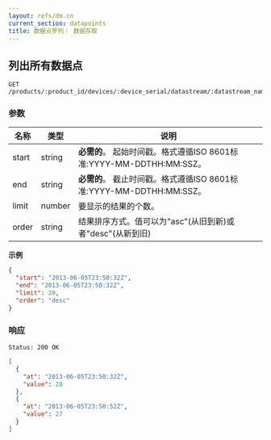 ```yaml
---
layout: refs/dm.cn
current_section: datapoints
title: 数据点罗列｜ 数据存取
---
```


## 列出所有数据点

    GET /products/:product_id/devices/:device_serial/datastream/:datastream_name/datapoints

### 参数

| 名称  | 类型 | 说明 |
| ----- | ------ | --- |
| start | string | **必需的**。 起始时间戳。格式遵循ISO 8601标准:YYYY-MM-DDTHH:MM:SSZ。 |
| end   | string | **必需的**。 截止时间戳。格式遵循ISO 8601标准:YYYY-MM-DDTHH:MM:SSZ。 |
| limit | number | 要显示的结果的个数。 |
| order | string | 结果排序方式。值可以为"asc"(从旧到新)或者"desc"(从新到旧) |


**示例**

```json
{
  "start": "2013-06-05T23:50:32Z",
  "end": "2013-06-05T23:50:32Z",
  "limit": 20,
  "order": "desc"
}
```

### 响应

    Status: 200 OK

```json
[
  {
    "at": "2013-06-05T23:50:32Z",
    "value": 20
  },
  {
    "at": "2013-06-05T23:50:52Z",
    "value": 27
  }
]
```
